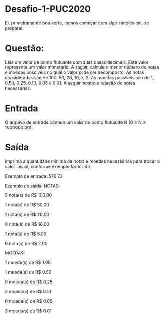 # Desafio-1-PUC2020
Ei, primeiramente boa sorte, vamos começar com algo simples ein, se prepara!

# Questão:

Leia um valor de ponto flutuante com duas casas decimais. Este valor representa um valor monetário. A seguir, calcule o menor número de notas e moedas possíveis no qual o valor pode ser decomposto. As notas consideradas são de 100, 50, 20, 10, 5, 2. As moedas possíveis são de 1, 0.50, 0.25, 0.10, 0.05 e 0.01. A seguir mostre a relação de notas necessárias.

# Entrada
O arquivo de entrada contém um valor de ponto flutuante N (0 ≤ N ≤ 1000000.00).

# Saída
Imprima a quantidade mínima de notas e moedas necessárias para trocar o valor inicial, conforme exemplo fornecido.

Exemplo de entrada: 576.73

Exemplo de saída:
NOTAS:  

5 nota(s) de R$ 100.00  

1 nota(s) de R$ 50.00  

1 nota(s) de R$ 20.00  

0 nota(s) de R$ 10.00  

1 nota(s) de R$ 5.00  

0 nota(s) de R$ 2.00  

MOEDAS:  

1 moeda(s) de R$ 1.00  

1 moeda(s) de R$ 0.50  

0 moeda(s) de R$ 0.25  

2 moeda(s) de R$ 0.10  

0 moeda(s) de R$ 0.05  

3 moeda(s) de R$ 0.01  

